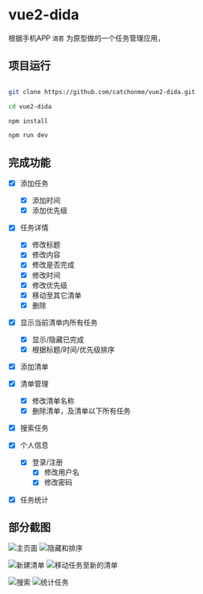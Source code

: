 # vue2-dida

 根据手机APP `滴答` 为原型做的一个任务管理应用，

## 项目运行

``` bash

git clone https://github.com/catchonme/vue2-dida.git

cd vue2-dida

npm install

npm run dev

```

## 完成功能
- [x] 添加任务
  - [x] 添加时间
  - [x] 添加优先级
- [x] 任务详情
  - [x] 修改标题
  - [x] 修改内容
  - [x] 修改是否完成
  - [x] 修改时间
  - [x] 修改优先级
  - [x] 移动至其它清单
  - [x] 删除
- [x] 显示当前清单内所有任务
  - [x] 显示/隐藏已完成
  - [x] 根据标题/时间/优先级排序   
- [x] 添加清单
- [x] 清单管理
  - [x] 修改清单名称
  - [x] 删除清单，及清单以下所有任务
- [x] 搜索任务
- [x] 个人信息
  - [x] 登录/注册
    - [x] 修改用户名
    - [x] 修改密码
- [x] 任务统计



##  部分截图

![主页面](./screenshots/main.gif) ![隐藏和排序](./screenshots/hideandsort.gif)

![新建清单](./screenshots/newfolder.gif) ![移动任务至新的清单](./screenshots/movetofolder.gif)

![搜索](./screenshots/search.gif) ![统计任务](./screenshots/calculate.gif)
